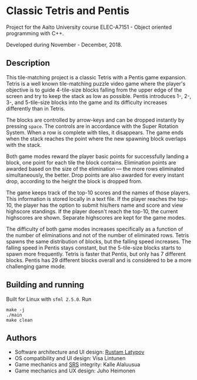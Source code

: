 # Classic Tetris and Pentis

Project for the Aalto University course ELEC-A7151 - Object oriented programming with C++.

Developed during November - December, 2018.

## Description

This tile-matching project is a classic Tetris with a Pentis game expansion. Tetris is a well known tile-matching puzzle video game where the player's objective is to guide 4-tile-size blocks falling from the upper edge of the screen and try to keep the stack as low as possible. Pentis introduces 1-, 2-, 3-, and 5-tile-size blocks into the game and its difficulty increases differently than in Tetris.

The blocks are controlled by arrow-keys and can be dropped instantly by pressing `space`. The controls are in accordance with the Super Rotation System. When a row is complete with tiles, it disappears. The game ends when the stack reaches the point where the new spawning block overlaps with the stack.

Both game modes reward the player basic points for successfully landing a block, one point for each tile the block contains. Elimination points are awarded based on the size of the elimination — the more rows eliminated simultaneously, the better. Drop points are also awarded for every instant drop, according to the height the block is dropped from.

The game keeps track of the top-10 scores and the names of those players. This information is stored locally in a text file. If the player reaches the top-10, the player has the option to submit his/hers name and score and view highscore standings. If the player doesn't reach the top-10, the current highscores are shown. Separate highscores are kept for the game modes.

The difficulty of both game modes increases specifically as a function of the number of eliminations and not of the number of eliminated rows. Tetris spawns the same distribution of blocks, but the falling speed increases. The falling speed in Pentis stays constant, but the 5-tile-size blocks starts to spawn more frequently. Tetris is faster that Pentis, but only has 7 different blocks. Pentis has 29 different blocks overall and is considered to be a more challenging game mode.


## Building and running

Built for Linux with `sfml 2.5.0`. Run

```
make -j
./main
make clean
```

## Authors

- Software architecture and UI design: [Rustam Latypov](mailto:rlatypov1337@gmail.fi)
- OS compatibility and UI design: Visa Lintunen
- Game mechanics and [SRS](https://tetris.wiki/SRS) integrity: Kalle Alaluusua
- Game mechanics and UX design: Juho Heimonen

